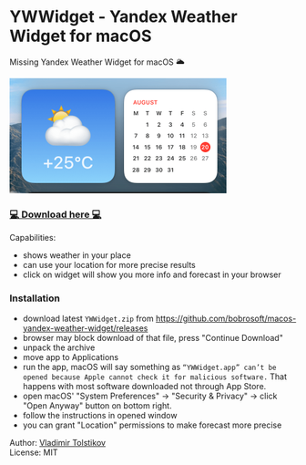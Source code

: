 #  YWWidget - Yandex Weather Widget for macOS

Missing Yandex Weather Widget for macOS 🌥

<img src="screenshot.png" alt="drawing" width="381" />

### [💻 Download here 💻](https://github.com/bobrosoft/macos-yandex-weather-widget/releases)

Capabilities:
- shows weather in your place
- can use your location for more precise results
- click on widget will show you more info and forecast in your browser

### Installation
- download latest `YWWidget.zip` from https://github.com/bobrosoft/macos-yandex-weather-widget/releases
- browser may block download of that file, press "Continue Download"
- unpack the archive
- move app to Applications
- run the app, macOS will say something as 
`“YWWidget.app” can’t be opened because Apple cannot check it for malicious software.`
That happens with most software downloaded not through App Store.
- open macOS' "System Preferences" -> "Security & Privacy" -> click "Open Anyway" button
on bottom right.
- follow the instructions in opened window
- you can grant "Location" permissions to make forecast more precise

Author: [Vladimir Tolstikov](https://bobrosoft.com)  
License: MIT
